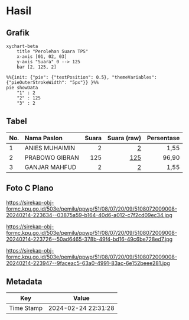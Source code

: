 # Hasil

## Grafik

```mermaid
xychart-beta
    title "Perolehan Suara TPS"
    x-axis [01, 02, 03]
    y-axis "Suara" 0 --> 125
    bar [2, 125, 2]
```

```mermaid
%%{init: {"pie": {"textPosition": 0.5}, "themeVariables": {"pieOuterStrokeWidth": "5px"}} }%%
pie showData
    "1" : 2
    "2" : 125
    "3" : 2
```

## Tabel

| No. | Nama Paslon    | Suara | Suara (raw) | Persentase |
|:--- |:-------------- | -----:| -----------:| ----------:|
| 1   | ANIES MUHAIMIN | 2     | [2][p-1]    | 1,55       |
| 2   | PRABOWO GIBRAN | 125   | [125][p-2]  | 96,90      |
| 3   | GANJAR MAHFUD  | 2     | [2][p-3]    | 1,55       |


[p-1]: https://github.com/gigit-pemilu/pemilu-2024-51-bali/blob/main/pilpres/hitung-suara/sub/51-bali/sub/08-buleleng/sub/07-sawan/sub/2009-jagaraga/sub/008-tps/sub/paslon-1.txt
[p-2]: https://github.com/gigit-pemilu/pemilu-2024-51-bali/blob/main/pilpres/hitung-suara/sub/51-bali/sub/08-buleleng/sub/07-sawan/sub/2009-jagaraga/sub/008-tps/sub/paslon-2.txt
[p-3]: https://github.com/gigit-pemilu/pemilu-2024-51-bali/blob/main/pilpres/hitung-suara/sub/51-bali/sub/08-buleleng/sub/07-sawan/sub/2009-jagaraga/sub/008-tps/sub/paslon-3.txt

## Foto C Plano

https://sirekap-obj-formc.kpu.go.id/503e/pemilu/ppwp/51/08/07/20/09/5108072009008-20240214-223634--03875a59-b164-40d6-a012-c7f2cd09ec34.jpg

https://sirekap-obj-formc.kpu.go.id/503e/pemilu/ppwp/51/08/07/20/09/5108072009008-20240214-223726--50ad6465-378b-49f4-bd16-49c6be728ed7.jpg

https://sirekap-obj-formc.kpu.go.id/503e/pemilu/ppwp/51/08/07/20/09/5108072009008-20240214-223947--9faceac5-63a0-4991-83ac-6e152beee281.jpg


## Metadata

| Key        | Value               |
| ---------- | ------------------- |
| Time Stamp | 2024-02-24 22:31:28 |



